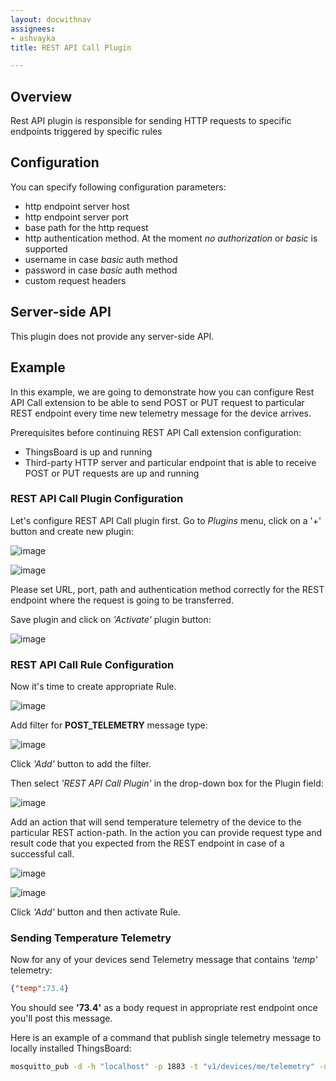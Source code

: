 ```yaml
---
layout: docwithnav
assignees:
- ashvayka
title: REST API Call Plugin

---
```


## Overview

Rest API plugin is responsible for sending HTTP requests to specific endpoints triggered by specific rules

## Configuration

You can specify following configuration parameters:

 - http endpoint server host
 - http endpoint server port
 - base path for the http request
 - http authentication method. At the moment *no authorization* or *basic* is supported
 - username in case *basic* auth method
 - password in case *basic* auth method
 - custom request headers

## Server-side API

This plugin does not provide any server-side API.

## Example

In this example, we are going to demonstrate how you can configure Rest API Call extension to be able to send POST or PUT request to particular REST endpoint every time new telemetry message for the device arrives.

Prerequisites before continuing REST API Call extension configuration:

 - ThingsBoard is up and running
 - Third-party HTTP server and particular endpoint that is able to receive POST or PUT requests are up and running

### REST API Call Plugin Configuration

Let's configure REST API Call plugin first. Go to *Plugins* menu, click on a '+' button and create new plugin:

![image](/images/reference/plugins/rest-api-call/rest-api-call-plugin-config-1.png)

![image](/images/reference/plugins/rest-api-call/rest-api-call-plugin-config-2.png)

Please set URL, port, path and authentication method correctly for the REST endpoint where the request is going to be transferred.

Save plugin and click on *'Activate'* plugin button:

![image](/images/reference/plugins/rest-api-call/rest-api-call-activate-plugin.png)

### REST API Call Rule Configuration

Now it's time to create appropriate Rule.

![image](/images/reference/plugins/rest-api-call/rest-api-call-rule-config.png)

Add filter for **POST_TELEMETRY** message type:

![image](/images/reference/plugins/rest-api-call/post-telemetry-filter.png)

Click *'Add'* button to add the filter.

Then select *'REST API Call Plugin'* in the drop-down box for the Plugin field:

![image](/images/reference/plugins/rest-api-call/rest-api-call-plugin-selection.png)

Add an action that will send temperature telemetry of the device to the particular REST action-path. In the action you can provide request type and result code that you expected from the REST endpoint in case of a successful call.

![image](/images/reference/plugins/rest-api-call/rest-api-call-rule-action-config-1.png)

![image](/images/reference/plugins/rest-api-call/rest-api-call-rule-action-config-2.png)

Click *'Add'* button and then activate Rule.

### Sending Temperature Telemetry

Now for any of your devices send Telemetry message that contains *'temp'* telemetry:

```json
{"temp":73.4}
```

You should see **'73.4'** as a body request in appropriate rest endpoint once you'll post this message.

Here is an example of a command that publish single telemetry message to locally installed ThingsBoard:

```bash
mosquitto_pub -d -h "localhost" -p 1883 -t "v1/devices/me/telemetry" -u "$ACCESS_TOKEN" -m '{"temp":73.4}'
```